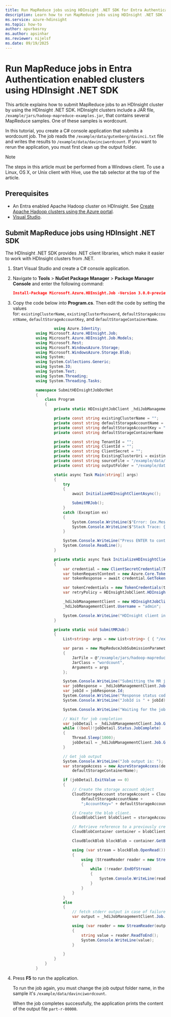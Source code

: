 ```yaml
---
title: Run MapReduce jobs using HDInsight .NET SDK for Entra Authentication enabled Azure HDInsight clusters
description: Learn how to run MapReduce jobs using HDInsight .NET SDK  for Entra Auth enabled Azure HDInsight clusters
ms.service: azure-hdinsight
ms.topic: how-to
author: apurbasroy
ms.author: apsinhar
ms.reviewer: nijelsf
ms.date: 09/19/2025
---
```


# Run MapReduce jobs in Entra Authentication enabled clusters using HDInsight .NET SDK

This article explains how to submit MapReduce jobs to an HDInsight cluster by using the HDInsight .NET SDK. HDInsight clusters include a JAR file, `/example/jars/hadoop-mapreduce-examples.jar`, that contains several 
MapReduce samples. One of these samples is wordcount.

In this tutorial, you create a C# console application that submits a wordcount job. The job reads the `/example/data/gutenberg/davinci.txt` file and writes the results to `/example/data/davinciwordcount`. 
If you want to rerun the application, you must first clean up the output folder.

> [!NOTE]
> The steps in this article must be performed from a Windows client. To use a Linux, OS X, or Unix client with Hive, use the tab selector at the top of the article.


## Prerequisites

- An Entra enabled Apache Hadoop cluster on HDInsight. See [Create Apache Hadoop clusters using the Azure portal](../hdinsight-hadoop-create-linux-clusters-portal.md).
- [Visual Studio](https://visualstudio.microsoft.com/vs/community/).


## Submit MapReduce jobs using HDInsight .NET SDK

The HDInsight .NET SDK provides .NET client libraries, which make it easier to work with HDInsight clusters from .NET.

1. Start Visual Studio and create a C# console application.
1. Navigate to **Tools** > **NuGet Package Manager** > **Package Manager Console** and enter the following command:

   ```json
   Install-Package Microsoft.Azure.HDInsight.Job -Version 3.0.0-preview.3
   ```

1. Copy the code below into **Program.cs**. Then edit the code by setting the values for: `existingClusterName`, `existingClusterPassword`, `defaultStorageAccountName`, `defaultStorageAccountKey`, and `defaultStorageContainerName`.
    

      ```csharp
        				using Azure.Identity;
				using Microsoft.Azure.HDInsight.Job;
				using Microsoft.Azure.HDInsight.Job.Models;
				using Microsoft.Rest;
				using Microsoft.WindowsAzure.Storage;
				using Microsoft.WindowsAzure.Storage.Blob;
				using System;
				using System.Collections.Generic;
				using System.IO;
				using System.Text;
				using System.Threading;
				using System.Threading.Tasks;

				namespace SubmitHDInsightJobDotNet
				{
					class Program
					{
						private static HDInsightJobClient _hdiJobManagementClient;

						private const string existingClusterName = "";
						private const string defaultStorageAccountName = "";
						private const string defaultStorageAccountKey = "";
						private const string defaultStorageContainerName = "";

						private const string TenantId = "";
						private const string ClientId = "";
						private const string ClientSecret = "";
						private const string ExistingClusterUri = existingClusterName + ".azurehdinsight.net";
						private const string sourceFile = "/example/data/gutenberg/davinci.txt";
						private const string outputFolder = "/example/data/davinciwordcount";

						static async Task Main(string[] args)
						{
							try
							{
								await InitializeHDInsightClientAsync();

								SubmitMRJob();
							}
							catch (Exception ex)
							{
								System.Console.WriteLine($"Error: {ex.Message}");
								System.Console.WriteLine($"Stack Trace: {ex.StackTrace}");
							}

							System.Console.WriteLine("Press ENTER to continue ...");
							System.Console.ReadLine();
						}

						private static async Task InitializeHDInsightClientAsync()
						{
							var credential = new ClientSecretCredential(TenantId, ClientId, ClientSecret);
							var tokenRequestContext = new Azure.Core.TokenRequestContext(new[] { "https://" + existingClusterName + ".clusteraccess.azurehdinsight.net/.default" });
							var tokenResponse = await credential.GetTokenAsync(tokenRequestContext);

							var tokenCredentials = new TokenCredentials(tokenResponse.Token);
							var retryPolicy = HDInsightJobClient.HDInsightRetryPolicy;

							_hdiJobManagementClient = new HDInsightJobClient(ExistingClusterUri, tokenCredentials, retryPolicy);
							_hdiJobManagementClient.Username = "admin";

							System.Console.WriteLine("HDInsight client initialized successfully with Service Principal authentication.");
						}

						private static void SubmitMRJob()
						{
							List<string> args = new List<string> { { "/example/data/gutenberg/davinci.txt" }, { "/example/data/davinciwordcount" } };

							var paras = new MapReduceJobSubmissionParameters
							{
								JarFile = @"/example/jars/hadoop-mapreduce-examples.jar",
								JarClass = "wordcount",
								Arguments = args
							};

							System.Console.WriteLine("Submitting the MR job to the cluster...");
							var jobResponse = _hdiJobManagementClient.Job.SubmitMapReduceJob(paras);
							var jobId = jobResponse.Id;
							System.Console.WriteLine("Response status code is " + jobResponse.ToString());
							System.Console.WriteLine("JobId is " + jobId);

							System.Console.WriteLine("Waiting for the job completion ...");

							// Wait for job completion
							var jobDetail = _hdiJobManagementClient.Job.Get(jobId);
							while ((bool)!jobDetail.Status.JobComplete)
							{
								Thread.Sleep(1000);
								jobDetail = _hdiJobManagementClient.Job.Get(jobId);
							}

							// Get job output
							System.Console.WriteLine("Job output is: ");
							var storageAccess = new AzureStorageAccess(defaultStorageAccountName, defaultStorageAccountKey,
								defaultStorageContainerName);

							if (jobDetail.ExitValue == 0)
							{
								// Create the storage account object
								CloudStorageAccount storageAccount = CloudStorageAccount.Parse("DefaultEndpointsProtocol=https;AccountName=" +
									defaultStorageAccountName +
									";AccountKey=" + defaultStorageAccountKey);

								// Create the blob client.
								CloudBlobClient blobClient = storageAccount.CreateCloudBlobClient();

								// Retrieve reference to a previously created container.
								CloudBlobContainer container = blobClient.GetContainerReference(defaultStorageContainerName);

								CloudBlockBlob blockBlob = container.GetBlockBlobReference(outputFolder.Substring(1) + "/part-r-00000");

								using (var stream = blockBlob.OpenRead())
								{
									using (StreamReader reader = new StreamReader(stream))
									{
										while (!reader.EndOfStream)
										{
											System.Console.WriteLine(reader.ReadLine());
										}
									}
								}
							}
							else
							{
								// fetch stderr output in case of failure
								var output = _hdiJobManagementClient.Job.GetJobErrorLogs(jobId, storageAccess);

								using (var reader = new StreamReader(output, Encoding.UTF8))
								{
									string value = reader.ReadToEnd();
									System.Console.WriteLine(value);
								}

							}
						}
					}
				}
   ```
1. Press **F5** to run the application.

   To run the job again, you must change the job output folder name, in the sample it's `/example/data/davinciwordcount`.

   When the job completes successfully, the application prints the content of the output file `part-r-00000`.


     
